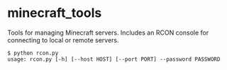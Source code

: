 minecraft_tools
===============

Tools for managing Minecraft servers. Includes an RCON console for connecting
to local or remote servers.

    $ python rcon.py
    usage: rcon.py [-h] [--host HOST] [--port PORT] --password PASSWORD
